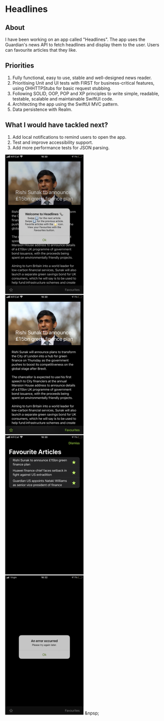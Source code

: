 # Headlines

## About

I have been working on an app called "Headlines". The app uses the
Guardian's news API to fetch headlines and display them to the user.
Users can favourite articles that they like.

## Priorities

1. Fully functional, easy to use, stable and well-designed news reader.
2. Prioritising Unit and UI tests with FIRST for business-critical features,
using OHHTTPStubs for basic request stubbing.
3. Following SOLID, OOP, POP and XP principles to write simple, readable,
testable, scalable and maintainable SwiftUI code.
4. Architecting the app using the SwiftUI MVC pattern.
5. Data persistence with Realm.

## What I would have tackled next?

1. Add local notifications to remind users to open the app.
2. Test and improve accessibility support.
3. Add more performance tests for JSON parsing.

<img src="./Headlines/Screenshots/onboarding_alert.png" style="width: 50%" />
&nbsp;
<img src="./Headlines/Screenshots/home.png" style="width: 50%" />
&nbsp;
<img src="./Headlines/Screenshots/favourites.png" style="width: 50%" />
&nbsp;
<img src="./Headlines/Screenshots/error_alert.png" style="width: 50%" />
&npsp;